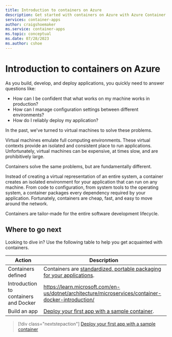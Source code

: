 ```yaml
---
title: Introduction to containers on Azure
description: Get started with containers on Azure with Azure Container Apps
services: container-apps
author: craigshoemaker
ms.service: container-apps
ms.topic: conceptual
ms.date: 07/28/2023
ms.author: cshoe
---
```


# Introduction to containers on Azure

As you build, develop, and deploy applications, you quickly need to answer questions like:

- How can I be confident that what works on my machine works in production?
- How can I manage configuration settings between different environments?
- How do I reliably deploy my application?

In the past, we've turned to virtual machines to solve these problems.

Virtual machines emulate full computing environments. These virtual contexts provide an isolated and consistent place to run applications. Unfortunately, virtual machines can be expensive, at times slow, and are prohibitively large.

Containers solve the same problems, but are fundamentally different.

Instead of creating a virtual representation of an entire system, a container creates an isolated environment for your application that can run on any machine. From code to configuration, from system tools to the operating system, a container packages every dependency required by your application. Fortunately, containers are cheap, fast, and easy to move around the network.

Containers are tailor-made for the entire software development lifecycle.

## Where to go next

Looking to dive in? Use the following table to help you get acquainted with containers.

| Action | Description |
|---|---|
| Containers defined | Containers are [standardized, portable packaging for your applications](https://azure.microsoft.com/resources/cloud-computing-dictionary/what-is-a-container). |
| Introduction to containers and Docker | https://learn.microsoft.com/en-us/dotnet/architecture/microservices/container-docker-introduction/ |
| Build an app | [Deploy your first app with a sample container](quickstart-portal.md). |

> [!div class="nextstepaction"]
> [Deploy your first app with a sample container](quickstart-portal.md)